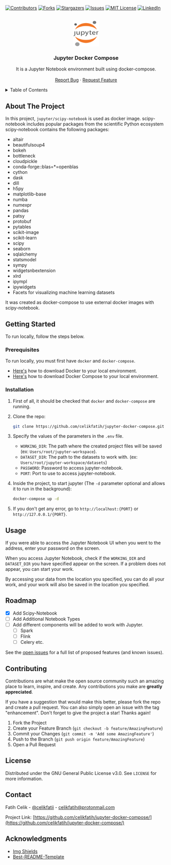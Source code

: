 [![Contributors][contributors-shield]][contributors-url]
[![Forks][forks-shield]][forks-url]
[![Stargazers][stars-shield]][stars-url]
[![Issues][issues-shield]][issues-url]
[![MIT License][license-shield]][license-url]
[![LinkedIn][linkedin-shield]][linkedin-url]

<br />
<div align="center">
  <a href="https://github.com/celikfatih/jupyter-docker-compose/">
    <img src="images/main-logo.svg" alt="Logo" width="80" height="80">
  </a>

<h3 align="center">Jupyter Docker Compose</h3>

  <p align="center">
    It is a Jupyter Notebook environment built using docker-compose.
    <br />
    <a href="https://github.com/celikfatih/jupyter-docker-compose/">
    <br />
    <a href="https://github.com/celikfatih/jupyter-docker-compose/issues">Report Bug</a>
    ·
    <a href="https://github.com/celikfatih/jupyter-docker-compose/issues">Request Feature</a>
  </p>
</div>

<details>
  <summary>Table of Contents</summary>
  <ol>
    <li>
      <a href="#about-the-project">About The Project</a>
    </li>
    <li>
      <a href="#getting-started">Getting Started</a>
      <ul>
        <li><a href="#prerequisites">Prerequisites</a></li>
        <li><a href="#installation">Installation</a></li>
      </ul>
    </li>
    <li><a href="#usage">Usage</a></li>
    <li><a href="#roadmap">Roadmap</a></li>
    <li><a href="#contributing">Contributing</a></li>
    <li><a href="#license">License</a></li>
    <li><a href="#contact">Contact</a></li>
    <li><a href="#acknowledgments">Acknowledgments</a></li>
  </ol>
</details>

## About The Project

In this project, `jupyter/scipy-notebook` is used as docker image. scipy-notebook includes popular packages from the scientific Python ecosystem scipy-notebook contains the following packages:

- altair
- beautifulsoup4
- bokeh
- bottleneck
- cloudpickle
- conda-forge::blas=\*=openblas
- cython
- dask
- dill
- h5py
- matplotlib-base
- numba
- numexpr
- pandas
- patsy
- protobuf
- pytables
- scikit-image
- scikit-learn
- scipy
- seaborn
- sqlalchemy
- statsmodel
- sympy
- widgetsnbextension
- xlrd
- ipympl
- ipywidgets
- Facets for visualizing machine learning datasets

It was created as docker-compose to use external docker images with scipy-notebook.

## Getting Started

To run locally, follow the steps below.

### Prerequisites

To run locally, you must first have `docker` and `docker-compose`.

- [Here's](https://docs.docker.com/desktop/) how to download Docker to your local environment.
- [Here's](https://docs.docker.com/compose/install/) how to download Docker Compose to your local environment.

### Installation

1. First of all, it should be checked that `docker` and `docker-compose` are running.

2. Clone the repo:
   ```sh
   git clone https://github.com/celikfatih/jupyter-docker-compose.git
   ```
3. Specify the values of the parameters in the `.env` file.

   - `WORKING_DIR`: The path where the created project files will be saved (ex: `Users/root/jupyter-workspace`).
   - `DATASET_DIR`: The path to the datasets to work with. (ex: `Users/root/jupyter-workspace/datasets`)
   - `PASSWORD`: Password to access jupyter-notebook.
   - `PORT`: Port to use to access jupyter-notebook.

4. Inside the project, to start jupyter (The `-d` parameter optional and allows it to run in the background):
   ```sh
   docker-compose up -d
   ```
5. If you don't get any error, go to `http://localhost:{PORT}` or `http://127.0.0.1/{PORT}`.

## Usage

If you were able to access the Jupyter Notebook UI when you went to the address, enter your password on the screen.

When you access Jupyter Notebook, check if the `WORKING_DIR` and `DATASET_DIR` you have specified appear on the screen. If a problem does not appear, you can start your work.

By accessing your data from the location you specified, you can do all your work, and your work will also be saved in the location you specified.

## Roadmap

- [x] Add Scipy-Notebook
- [ ] Add Additional Notebook Types
- [ ] Add different components will be added to work with Jupyter.
  - [ ] Spark
  - [ ] Flink
  - [ ] Celery etc.

See the [open issues](https://github.com/celikfatih/jupyter-docker-compose/issues) for a full list of proposed features (and known issues).

## Contributing

Contributions are what make the open source community such an amazing place to learn, inspire, and create. Any contributions you make are **greatly appreciated**.

If you have a suggestion that would make this better, please fork the repo and create a pull request. You can also simply open an issue with the tag "enhancement".
Don't forget to give the project a star! Thanks again!

1. Fork the Project
2. Create your Feature Branch (`git checkout -b feature/AmazingFeature`)
3. Commit your Changes (`git commit -m 'Add some AmazingFeature'`)
4. Push to the Branch (`git push origin feature/AmazingFeature`)
5. Open a Pull Request

## License

Distributed under the GNU General Public License v3.0. See `LICENSE` for more information.

## Contact

Fatih Celik - [@celikfatii](https://twitter.com/celikfatii) - celikfatih@protonmail.com

Project Link: [https://github.com/celikfatih/jupyter-docker-compose/](https://github.com/celikfatih/jupyter-docker-compose/)

## Acknowledgments

- [Img Shields](https://shields.io)
- [Best-README-Template](https://github.com/othneildrew/Best-README-Template)

[contributors-shield]: https://img.shields.io/github/contributors/celikfatih/jupyter-docker-compose.svg?style=for-the-badge
[contributors-url]: https://github.com/celikfatih/jupyter-docker-compose/graphs/contributors
[forks-shield]: https://img.shields.io/github/forks/celikfatih/jupyter-docker-compose.svg?style=for-the-badge
[forks-url]: https://github.com/celikfatih/jupyter-docker-compose/network/members
[stars-shield]: https://img.shields.io/github/stars/celikfatih/jupyter-docker-compose.svg?style=for-the-badge
[stars-url]: https://github.com/celikfatih/jupyter-docker-compose/stargazers
[issues-shield]: https://img.shields.io/github/issues/celikfatih/jupyter-docker-compose.svg?style=for-the-badge
[issues-url]: https://github.com/celikfatih/jupyter-docker-compose/issues
[license-shield]: https://img.shields.io/github/license/celikfatih/jupyter-docker-compose.svg?style=for-the-badge
[license-url]: https://github.com/celikfatih/jupyter-docker-compose/blob/master/LICENSE
[linkedin-shield]: https://img.shields.io/badge/-LinkedIn-black.svg?style=for-the-badge&logo=linkedin&colorB=555
[linkedin-url]: https://www.linkedin.com/in/cefatihcelik
